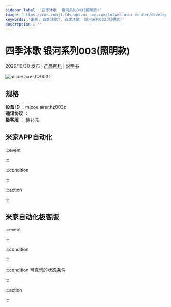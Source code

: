 ```yaml
---
sidebar_label: '四季沐歌  银河系列003(照明款)'
image: 'https://cdn.cnbj1.fds.api.mi-img.com/iotweb-user-center/developer_1679048938687Z8itbhBB.png?GalaxyAccessKeyId=AKVGLQWBOVIRQ3XLEW&Expires=9223372036854775807&Signature=KhL2yWCtMcn/f9dKtZ1VoBxPeLE='
keywords: '米家, 四季沐歌?, 四季沐歌  银河系列003(照明款)'
description : ''
---
```

# 四季沐歌  银河系列003(照明款)

2020/10/30 发布 | [产品百科](https://home.mi.com/webapp/content/baike/product/index.html?model=micoe.airer.hz003z/) | [说明书](https://home.mi.com/views/introduction.html?model=micoe.airer.hz003z&region=cn)

![micoe.airer.hz003z](https://cdn.cnbj1.fds.api.mi-img.com/iotweb-user-center/developer_1679048938687Z8itbhBB.png?GalaxyAccessKeyId=AKVGLQWBOVIRQ3XLEW&Expires=9223372036854775807&Signature=KhL2yWCtMcn/f9dKtZ1VoBxPeLE=)

## 规格  
> 
**设备 ID** ：micoe.airer.hz003z  
**通讯协议** ：  
**极客版**  ： 待补充 


## 米家APP自动化  

:::event  

:::

:::condition  

:::

:::action   

:::

## 米家自动化极客版  

:::event  

:::

:::condition  

:::

:::condition 可查询的状态条件  

:::

:::action  

:::

        
